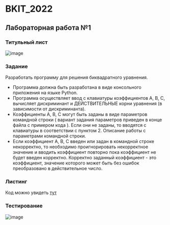 # BKIT_2022
## Лабораторная работа №1
### Титульный лист
![image](https://user-images.githubusercontent.com/64024050/191608539-2a0f96a5-767b-4771-9e26-26a4b7585aff.png)
### Задание
Разработать программу для решения биквадратного уравнения.
- Программа должна быть разработана в виде консольного приложения на языке Python.
- Программа осуществляет ввод с клавиатуры коэффициентов А, В, С, вычисляет дискриминант и ДЕЙСТВИТЕЛЬНЫЕ корни уравнения (в зависимости от дискриминанта).
- Коэффициенты А, В, С могут быть заданы в виде параметров командной строки ( вариант задания параметров приведен в конце файла с примером кода ). Если они не заданы, то вводятся с клавиатуры в соответствии с пунктом 2. Описание работы с параметрами командной строки.
- Если коэффициент А, В, С введен или задан в командной строке некорректно, то необходимо проигнорировать некорректное значение и вводить коэффициент повторно пока коэффициент не будет введен корректно. Корректно заданный коэффициент - это коэффициент, значение которого может быть без ошибок преобразовано в действительное число.
### Листинг
Код можно увидеть [тут](https://github.com/MaximIvanchenko18/BKIT_2022/blob/lab1/main.py)
### Тестирование
![image](https://user-images.githubusercontent.com/64024050/191606921-6ab9cc4a-5deb-43df-90f0-364c81e0c4bb.png)
